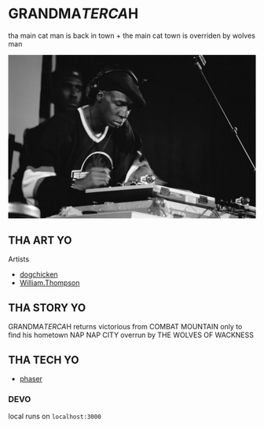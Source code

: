 # GRANDMA$TER CA$H

tha main cat man is back in town + the main cat town is overriden by wolves man

![grandmaster flash](/assets/grandmaster-F.jpeg)

## THA ART YO

Artists
- [dogchicken](https://opengameart.org/users/dogchicken)
- [William.Thompson](https://opengameart.org/users/williamthompsonj)

## THA STORY YO

GRANDMA$TER CA$H returns victorious from COMBAT MOUNTAIN only to find his hometown NAP NAP CITY overrun by THE WOLVES OF WACKNESS

## THA TECH YO

- [phaser](https://phaser.io/)

### DEVO

local runs on `localhost:3000`

